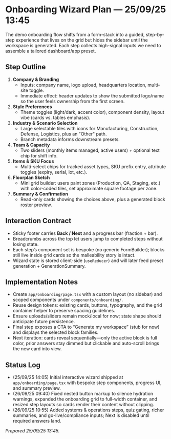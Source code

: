 # Onboarding Wizard Plan — 25/09/25 13:45

The demo onboarding flow shifts from a form-stack into a guided, step-by-step experience that lives on the grid but hides the sidebar until the workspace is generated. Each step collects high-signal inputs we need to assemble a tailored dashboard/app preset.

## Step Outline
1. **Company & Branding**
   - Inputs: company name, logo upload, headquarters location, multi-site toggle.
   - Immediate effect: header updates to show the submitted logo/name so the user feels ownership from the first screen.
2. **Style Preferences**
   - Theme toggles (light/dark, accent color), component density, layout vibe (cards vs. tables emphasis).
3. **Industry & Scenario Selection**
   - Large selectable tiles with icons for Manufacturing, Construction, Defense, Logistics, plus an "Other" path.
   - Branch metadata informs downstream presets.
4. **Team & Capacity**
   - Two sliders (monthly items managed, active users) + optional text chip for shift info.
5. **Items & SKU Focus**
   - Multi-select chips for tracked asset types, SKU prefix entry, attribute toggles (expiry, serial, lot, etc.).
6. **Floorplan Sketch**
   - Mini grid builder: users paint zones (Production, QA, Staging, etc.) with color-coded tiles, set approximate square footage per zone.
7. **Summary & Confirmation**
   - Read-only cards showing the choices above, plus a generated block roster preview.

## Interaction Contract
- Sticky footer carries **Back / Next** and a progress bar (fraction + bar).
- Breadcrumbs across the top let users jump to completed steps without losing state.
- Each step’s component set is bespoke (no generic FormBuilder); blocks still live inside grid cards so the malleability story is intact.
- Wizard state is stored client-side (`useReducer`) and will later feed preset generation + GenerationSummary.

## Implementation Notes
- Create `app/onboarding/page.tsx` with a custom layout (no sidebar) and scoped components under `components/onboarding/`.
- Reuse design tokens: existing cards, buttons, typography, and the grid container helper to preserve spacing guidelines.
- Ensure uploads/sliders remain mock/local for now; state shape should anticipate future persistence.
- Final step exposes a CTA to “Generate my workspace” (stub for now) and displays the selected block families.
- Next iteration: cards reveal sequentially—only the active block is full color, prior answers stay dimmed but clickable and auto-scroll brings the new card into view.

## Status Log
- (25/09/25 14:05) Initial interactive wizard shipped at `app/onboarding/page.tsx` with bespoke step components, progress UI, and summary preview.
- (26/09/25 09:40) Fixed nested button markup to silence hydration warnings, expanded the onboarding grid to full-width container, and resized step layouts so cards render their content without clipping.
- (26/09/25 10:55) Added systems & operations steps, quiz gating, richer summaries, and go-live/compliance inputs; Next is disabled until required answers land.

*Prepared 25/09/25 13:45.*
